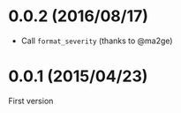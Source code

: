 # 0.0.2 (2016/08/17)

* Call `format_severity` (thanks to @ma2ge)

# 0.0.1 (2015/04/23)

First version

